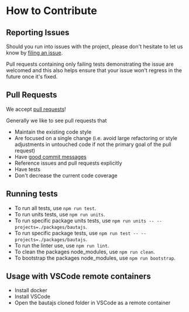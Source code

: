# How to Contribute

## Reporting Issues

Should you run into issues with the project, please don't hesitate to let us know by
[filing an issue](https://github.com/axa-group/bauta.js/issues/new).

Pull requests containing only failing tests demonstrating the issue are welcomed
and this also helps ensure that your issue won't regress in the future once it's fixed.

## Pull Requests

We accept [pull requests](https://github.com/axa-group/bauta.js/pull/new/master)!

Generally we like to see pull requests that

- Maintain the existing code style
- Are focused on a single change (i.e. avoid large refactoring or style adjustments in untouched code if not the primary goal of the pull request)
- Have [good commit messages](https://www.conventionalcommits.org/)
- Reference issues and pull requests explicitly
- Have tests
- Don't decrease the current code coverage

## Running tests

- To run all tests, use `npm run test`.
- To run units tests, use `npm run units`.
- To run specific package units tests, use `npm run units -- --projects=./packages/bautajs`.
- To run specific package tests, use `npm run test -- --projects=./packages/bautajs`.
- To run the linter use, use `npm run lint`.
- To clean the packages node_modules, use `npm run clean`.
- To bootstrap the packages node_modules, use `npm run bootstrap`.

## Usage with VSCode remote containers

- Install docker
- Install VSCode
- Open the bautajs cloned folder in VSCode as a remote container

